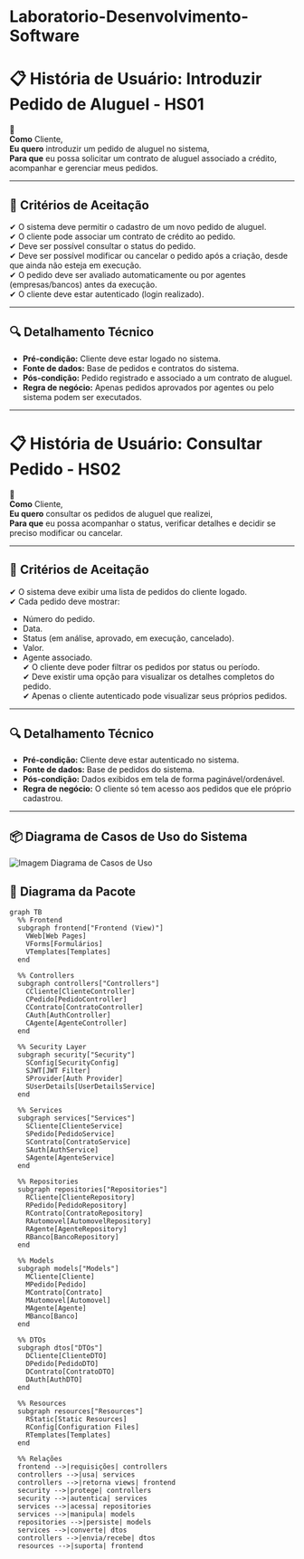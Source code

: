 # Laboratorio-Desenvolvimento-Software

# 📋 História de Usuário: Introduzir Pedido de Aluguel - HS01  

👤  
**Como** Cliente,  
**Eu quero** introduzir um pedido de aluguel no sistema,  
**Para que** eu possa solicitar um contrato de aluguel associado a crédito, acompanhar e gerenciar meus pedidos.  

---

## **🎯 Critérios de Aceitação**  
✔ O sistema deve permitir o cadastro de um novo pedido de aluguel.  
✔ O cliente pode associar um contrato de crédito ao pedido.  
✔ Deve ser possível consultar o status do pedido.  
✔ Deve ser possível modificar ou cancelar o pedido após a criação, desde que ainda não esteja em execução.  
✔ O pedido deve ser avaliado automaticamente ou por agentes (empresas/bancos) antes da execução.  
✔ O cliente deve estar autenticado (login realizado).  

---

## **🔍 Detalhamento Técnico**  
- **Pré-condição:** Cliente deve estar logado no sistema.  
- **Fonte de dados:** Base de pedidos e contratos do sistema.  
- **Pós-condição:** Pedido registrado e associado a um contrato de aluguel.  
- **Regra de negócio:** Apenas pedidos aprovados por agentes ou pelo sistema podem ser executados.  

---

# 📋 História de Usuário: Consultar Pedido - HS02  

👤  
**Como** Cliente,  
**Eu quero** consultar os pedidos de aluguel que realizei,  
**Para que** eu possa acompanhar o status, verificar detalhes e decidir se preciso modificar ou cancelar.  

---

## **🎯 Critérios de Aceitação**  
✔ O sistema deve exibir uma lista de pedidos do cliente logado.  
✔ Cada pedido deve mostrar:  
   - Número do pedido.  
   - Data.  
   - Status (em análise, aprovado, em execução, cancelado).  
   - Valor.  
   - Agente associado.  
✔ O cliente deve poder filtrar os pedidos por status ou período.  
✔ Deve existir uma opção para visualizar os detalhes completos do pedido.  
✔ Apenas o cliente autenticado pode visualizar seus próprios pedidos.  

---

## **🔍 Detalhamento Técnico**  
- **Pré-condição:** Cliente deve estar autenticado no sistema.  
- **Fonte de dados:** Base de pedidos do sistema.  
- **Pós-condição:** Dados exibidos em tela de forma paginável/ordenável.  
- **Regra de negócio:** O cliente só tem acesso aos pedidos que ele próprio cadastrou.  

---

## 📦 Diagrama de Casos de Uso do Sistema  
![Imagem Diagrama de Casos de Uso](https://github.com/VianaLeo13/Laboratorio-Desenvolvimento-Software/blob/main/Laboratorio%2002/CasoUso-Lab2-2.png)

## 🔎 Diagrama da Pacote
```mermaid
graph TB
  %% Frontend
  subgraph frontend["Frontend (View)"]
    VWeb[Web Pages]
    VForms[Formulários]
    VTemplates[Templates]
  end

  %% Controllers
  subgraph controllers["Controllers"]
    CCliente[ClienteController]
    CPedido[PedidoController]
    CContrato[ContratoController]
    CAuth[AuthController]
    CAgente[AgenteController]
  end

  %% Security Layer
  subgraph security["Security"]
    SConfig[SecurityConfig]
    SJWT[JWT Filter]
    SProvider[Auth Provider]
    SUserDetails[UserDetailsService]
  end

  %% Services
  subgraph services["Services"]
    SCliente[ClienteService]
    SPedido[PedidoService]
    SContrato[ContratoService]
    SAuth[AuthService]
    SAgente[AgenteService]
  end

  %% Repositories
  subgraph repositories["Repositories"]
    RCliente[ClienteRepository]
    RPedido[PedidoRepository]
    RContrato[ContratoRepository]
    RAutomovel[AutomovelRepository]
    RAgente[AgenteRepository]
    RBanco[BancoRepository]
  end

  %% Models
  subgraph models["Models"]
    MCliente[Cliente]
    MPedido[Pedido]
    MContrato[Contrato]
    MAutomovel[Automovel]
    MAgente[Agente]
    MBanco[Banco]
  end

  %% DTOs
  subgraph dtos["DTOs"]
    DCliente[ClienteDTO]
    DPedido[PedidoDTO]
    DContrato[ContratoDTO]
    DAuth[AuthDTO]
  end

  %% Resources
  subgraph resources["Resources"]
    RStatic[Static Resources]
    RConfig[Configuration Files]
    RTemplates[Templates]
  end

  %% Relações
  frontend -->|requisições| controllers
  controllers -->|usa| services
  controllers -->|retorna views| frontend
  security -->|protege| controllers
  security -->|autentica| services
  services -->|acessa| repositories
  services -->|manipula| models
  repositories -->|persiste| models
  services -->|converte| dtos
  controllers -->|envia/recebe| dtos
  resources -->|suporta| frontend
